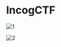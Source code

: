 # IncogCTF


![1](https://user-images.githubusercontent.com/68684722/129661116-bca938f5-67fb-4ec4-82f2-8eb94602b064.png)

![2](https://user-images.githubusercontent.com/68684722/129662147-83c9d444-15d7-4df4-87bf-0e4ba41a40ba.png)

